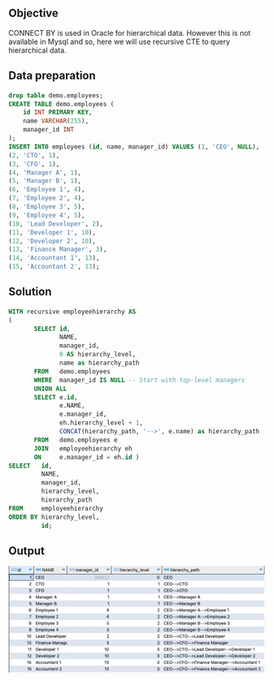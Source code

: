 ## Objective
CONNECT BY is used in Oracle for hierarchical data. However this is not available in Mysql and so, here we will use recursive CTE to query hierarchical data.


## Data preparation

```sql
drop table demo.employees;
CREATE TABLE demo.employees (
    id INT PRIMARY KEY,
    name VARCHAR(255),
    manager_id INT
);
INSERT INTO employees (id, name, manager_id) VALUES (1, 'CEO', NULL),
(2, 'CTO', 1),
(3, 'CFO', 1),
(4, 'Manager A', 1),
(5, 'Manager B', 1),
(6, 'Employee 1', 4),
(7, 'Employee 2', 4),
(8, 'Employee 3', 5),
(9, 'Employee 4', 5),
(10, 'Lead Developer', 2),
(11, 'Developer 1', 10),
(12, 'Developer 2', 10),
(13, 'Finance Manager', 3),
(14, 'Accountant 1', 13),
(15, 'Accountant 2', 13);
```

## Solution

```sql
WITH recursive employeehierarchy AS
(
       SELECT id,
              NAME,
              manager_id,
              0 AS hierarchy_level,
              name as hierarchy_path
       FROM   demo.employees
       WHERE  manager_id IS NULL -- Start with top-level managers
       UNION ALL
       SELECT e.id,
              e.NAME,
              e.manager_id,
              eh.hierarchy_level + 1,
              CONCAT(hierarchy_path, '-->', e.name) as hierarchy_path
       FROM   demo.employees e
       JOIN   employeehierarchy eh
       ON     e.manager_id = eh.id )
SELECT   id,
         NAME,
         manager_id,
         hierarchy_level,
         hierarchy_path
FROM     employeehierarchy
ORDER BY hierarchy_level,
         id;
```

## Output
![img](../Images/hierarchy.png)
